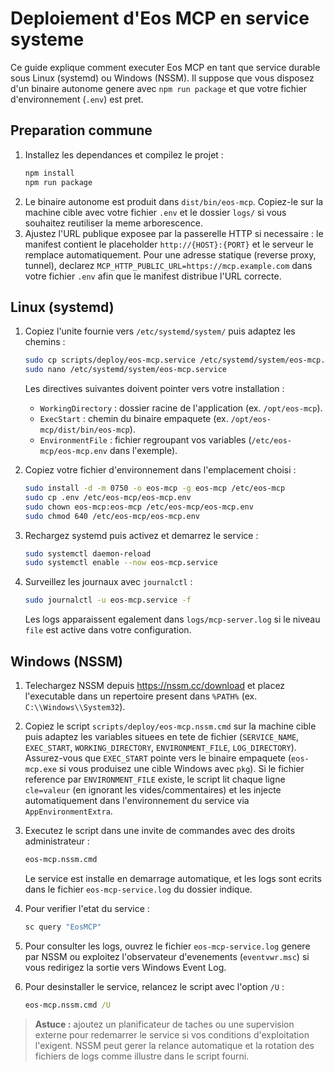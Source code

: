 # Deploiement d'Eos MCP en service systeme

Ce guide explique comment executer Eos MCP en tant que service durable sous Linux (systemd) ou Windows (NSSM). Il suppose que vous disposez d'un binaire autonome genere avec `npm run package` et que votre fichier d'environnement (`.env`) est pret.

## Preparation commune

1. Installez les dependances et compilez le projet :
   ```bash
   npm install
   npm run package
   ```
2. Le binaire autonome est produit dans `dist/bin/eos-mcp`. Copiez-le sur la machine cible avec votre fichier `.env` et le dossier `logs/` si vous souhaitez reutiliser la meme arborescence.
3. Ajustez l'URL publique exposee par la passerelle HTTP si necessaire : le manifest contient le placeholder `http://{HOST}:{PORT}` et le serveur le remplace automatiquement. Pour une adresse statique (reverse proxy, tunnel), declarez `MCP_HTTP_PUBLIC_URL=https://mcp.example.com` dans votre fichier `.env` afin que le manifest distribue l'URL correcte.

## Linux (systemd)

1. Copiez l'unite fournie vers `/etc/systemd/system/` puis adaptez les chemins :
   ```bash
   sudo cp scripts/deploy/eos-mcp.service /etc/systemd/system/eos-mcp.service
   sudo nano /etc/systemd/system/eos-mcp.service
   ```
   Les directives suivantes doivent pointer vers votre installation :
   - `WorkingDirectory` : dossier racine de l'application (ex. `/opt/eos-mcp`).
   - `ExecStart` : chemin du binaire empaquete (ex. `/opt/eos-mcp/dist/bin/eos-mcp`).
   - `EnvironmentFile` : fichier regroupant vos variables (`/etc/eos-mcp/eos-mcp.env` dans l'exemple).

2. Copiez votre fichier d'environnement dans l'emplacement choisi :
   ```bash
   sudo install -d -m 0750 -o eos-mcp -g eos-mcp /etc/eos-mcp
   sudo cp .env /etc/eos-mcp/eos-mcp.env
   sudo chown eos-mcp:eos-mcp /etc/eos-mcp/eos-mcp.env
   sudo chmod 640 /etc/eos-mcp/eos-mcp.env
   ```

3. Rechargez systemd puis activez et demarrez le service :
   ```bash
   sudo systemctl daemon-reload
   sudo systemctl enable --now eos-mcp.service
   ```

4. Surveillez les journaux avec `journalctl` :
   ```bash
   sudo journalctl -u eos-mcp.service -f
   ```
   Les logs apparaissent egalement dans `logs/mcp-server.log` si le niveau `file` est active dans votre configuration.

## Windows (NSSM)

1. Telechargez NSSM depuis <https://nssm.cc/download> et placez l'executable dans un repertoire present dans `%PATH%` (ex. `C:\\Windows\\System32`).

2. Copiez le script `scripts/deploy/eos-mcp.nssm.cmd` sur la machine cible puis adaptez les variables situees en tete de fichier (`SERVICE_NAME`, `EXEC_START`, `WORKING_DIRECTORY`, `ENVIRONMENT_FILE`, `LOG_DIRECTORY`). Assurez-vous que `EXEC_START` pointe vers le binaire empaquete (`eos-mcp.exe` si vous produisez une cible Windows avec `pkg`). Si le fichier reference par `ENVIRONMENT_FILE` existe, le script lit chaque ligne `cle=valeur` (en ignorant les vides/commentaires) et les injecte automatiquement dans l'environnement du service via `AppEnvironmentExtra`.

3. Executez le script dans une invite de commandes avec des droits administrateur :
   ```bat
   eos-mcp.nssm.cmd
   ```
   Le service est installe en demarrage automatique, et les logs sont ecrits dans le fichier `eos-mcp-service.log` du dossier indique.

4. Pour verifier l'etat du service :
   ```bat
   sc query "EosMCP"
   ```

5. Pour consulter les logs, ouvrez le fichier `eos-mcp-service.log` genere par NSSM ou exploitez l'observateur d'evenements (`eventvwr.msc`) si vous redirigez la sortie vers Windows Event Log.

6. Pour desinstaller le service, relancez le script avec l'option `/U` :
   ```bat
   eos-mcp.nssm.cmd /U
   ```

> **Astuce :** ajoutez un planificateur de taches ou une supervision externe pour redemarrer le service si vos conditions d'exploitation l'exigent. NSSM peut gerer la relance automatique et la rotation des fichiers de logs comme illustre dans le script fourni.
